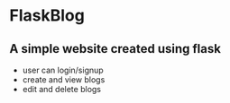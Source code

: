 # FlaskBlog

## A simple website created using flask
 - user can login/signup 
 - create and view blogs
 - edit and delete blogs
 
